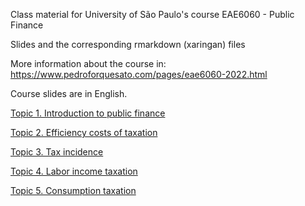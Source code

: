  
Class material for University of São Paulo's course EAE6060 - Public Finance

Slides and the corresponding rmarkdown (xaringan) files

More information about the course in: https://www.pedroforquesato.com/pages/eae6060-2022.html

Course slides are in English.

[Topic 1. Introduction to public finance](https://www.pedroforquesato.com/eae6060/eae6060-week-1-intro.html)

[Topic 2. Efficiency costs of taxation](https://www.pedroforquesato.com/eae6060/eae6060-week-2-deadweight.html)

[Topic 3. Tax incidence](https://www.pedroforquesato.com/eae6060/eae6060-week-3-incidence.html)

[Topic 4. Labor income taxation](https://www.pedroforquesato.com/eae6060/eae6060-week-4-labor-income.html)

[Topic 5. Consumption taxation](https://www.pedroforquesato.com/eae6060/eae6060-week-5-consumption-taxation.html)